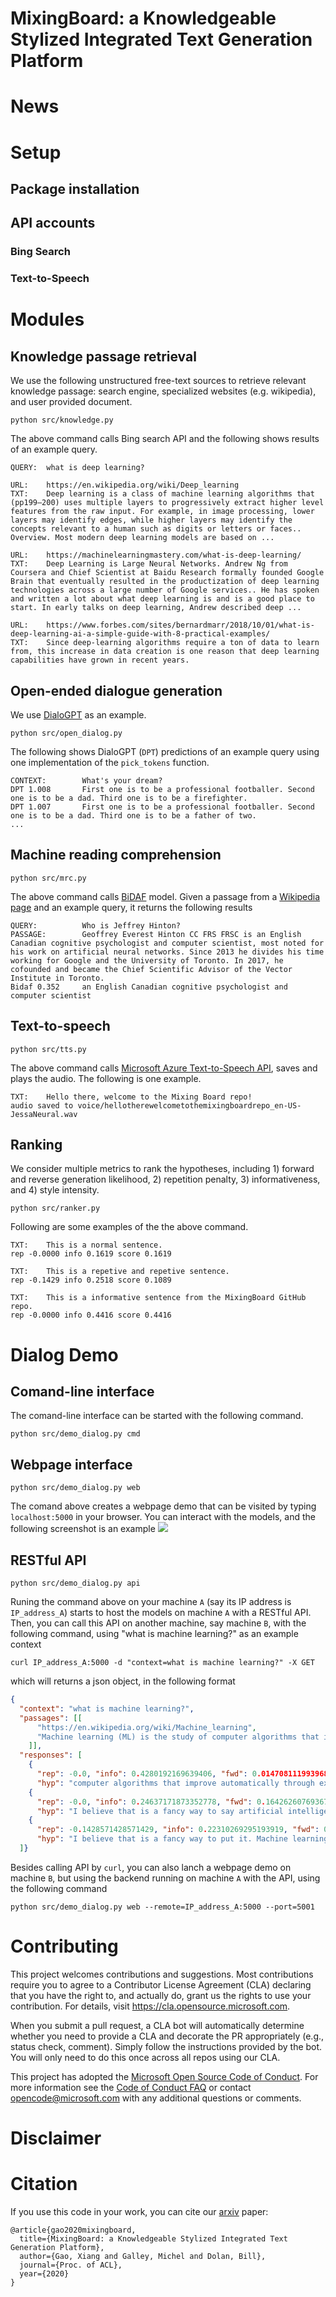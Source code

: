 # MixingBoard: a Knowledgeable Stylized Integrated Text Generation Platform

# News

# Setup

## Package installation
## API accounts
### Bing Search
### Text-to-Speech

# Modules

## Knowledge passage retrieval
We use the following unstructured free-text sources to retrieve relevant knowledge passage: search engine, specialized websites (e.g. wikipedia), and user provided document.
```
python src/knowledge.py
```
The above command calls Bing search API and the following shows results of an example query.
```
QUERY:  what is deep learning?

URL:    https://en.wikipedia.org/wiki/Deep_learning
TXT:    Deep learning is a class of machine learning algorithms that (pp199–200) uses multiple layers to progressively extract higher level features from the raw input. For example, in image processing, lower layers may identify edges, while higher layers may identify the concepts relevant to a human such as digits or letters or faces.. Overview. Most modern deep learning models are based on ...

URL:    https://machinelearningmastery.com/what-is-deep-learning/
TXT:    Deep Learning is Large Neural Networks. Andrew Ng from Coursera and Chief Scientist at Baidu Research formally founded Google Brain that eventually resulted in the productization of deep learning technologies across a large number of Google services.. He has spoken and written a lot about what deep learning is and is a good place to start. In early talks on deep learning, Andrew described deep ...

URL:    https://www.forbes.com/sites/bernardmarr/2018/10/01/what-is-deep-learning-ai-a-simple-guide-with-8-practical-examples/
TXT:    Since deep-learning algorithms require a ton of data to learn from, this increase in data creation is one reason that deep learning capabilities have grown in recent years.
```

## Open-ended dialogue generation
We use [DialoGPT](https://github.com/microsoft/DialoGPT) as an example.
```
python src/open_dialog.py
```
The following shows DialoGPT (`DPT`) predictions of an example query using one implementation of the `pick_tokens` function.
```
CONTEXT:        What's your dream?
DPT 1.008       First one is to be a professional footballer. Second one is to be a dad. Third one is to be a firefighter.
DPT 1.007       First one is to be a professional footballer. Second one is to be a dad. Third one is to be a father of two.
...
```

## Machine reading comprehension
```
python src/mrc.py
```
The above command calls [BiDAF](https://allenai.github.io/bi-att-flow/) model. Given a passage from a [Wikipedia page](https://en.wikipedia.org/wiki/Geoffrey_Hinton) and an example query, it returns the following results
```
QUERY:          Who is Jeffrey Hinton?
PASSAGE:        Geoffrey Everest Hinton CC FRS FRSC is an English Canadian cognitive psychologist and computer scientist, most noted for his work on artificial neural networks. Since 2013 he divides his time working for Google and the University of Toronto. In 2017, he cofounded and became the Chief Scientific Advisor of the Vector Institute in Toronto.
Bidaf 0.352     an English Canadian cognitive psychologist and computer scientist
```

## Text-to-speech
```
python src/tts.py
```
The above command calls [Microsoft Azure Text-to-Speech API](https://azure.microsoft.com/en-us/services/cognitive-services/text-to-speech/), saves and plays the audio. The following is one example.
```
TXT:    Hello there, welcome to the Mixing Board repo!
audio saved to voice/hellotherewelcometothemixingboardrepo_en-US-JessaNeural.wav
```

## Ranking
We consider multiple metrics to rank the hypotheses, including 1) forward and reverse generation likelihood, 2) repetition penalty, 3) informativeness, and 4) style intensity. 
```
python src/ranker.py
```
Following are some examples of the the above command.
```
TXT:    This is a normal sentence.
rep -0.0000 info 0.1619 score 0.1619

TXT:    This is a repetive and repetive sentence.
rep -0.1429 info 0.2518 score 0.1089

TXT:    This is a informative sentence from the MixingBoard GitHub repo.
rep -0.0000 info 0.4416 score 0.4416
```

# Dialog Demo

## Comand-line interface
The comand-line interface can be started with the following command.
```
python src/demo_dialog.py cmd
```
## Webpage interface
```
python src/demo_dialog.py web
```
The comand above creates a webpage demo that can be visited by typing `localhost:5000` in your browser. You can interact with the models, and the following screenshot is an example
![](https://github.com/microsoft/MixingBoard/blob/master/fig/dialog_web_demo.PNG)

## RESTful API
```
python src/demo_dialog.py api
```
Runing the command above on your machine `A` (say its IP address is `IP_address_A`) starts to host the models on machine `A` with a RESTful API. Then, you can call this API on another machine, say machine `B`, with the following command, using "what is machine learning?" as an example context
```
curl IP_address_A:5000 -d "context=what is machine learning?" -X GET
```
which will returns a json object, in the following format
```json
{
  "context": "what is machine learning?", 
  "passages": [[
      "https://en.wikipedia.org/wiki/Machine_learning", 
      "Machine learning (ML) is the study of computer algorithms that improve automatically through experience. It is seen as a subset of artificial intelligence.Machine learning algorithms build a mathematical model based on sample data, known as \"training data\", in order to make predictions or decisions without being explicitly programmed to do so. Machine learning algorithms are used in a wide ..."
    ]], 
  "responses": [
    {
      "rep": -0.0, "info": 0.4280192169639406, "fwd": 0.014708111993968487, "rvs": 0.10698941218944846, "score": 0.5497167508995263, "way": "Bidaf", 
      "hyp": "computer algorithms that improve automatically through experience"}, 
    {
      "rep": -0.0, "info": 0.24637171873352778, "fwd": 0.16426260769367218, "rvs": 0.05065313921885011, "score": 0.46128747495542344, "way": "DPT", 
      "hyp": "I believe that is a fancy way to say artificial intelligence."}, 
    {
      "rep": -0.1428571428571429, "info": 0.22310269295193919, "fwd": 0.1599835902452469, "rvs": 0.21712445686414383, "score": 0.4573535985050974, "way": "DPT", 
      "hyp": "I believe that is a fancy way to put it. Machine learning is a set of algorithms and algorithms are machines."}, 
  ]}
```
Besides calling API by `curl`, you can also lanch a webpage demo on machine `B`, but using the backend running on machine `A` with the API, using the following command
```
python src/demo_dialog.py web --remote=IP_address_A:5000 --port=5001
```

# Contributing

This project welcomes contributions and suggestions.  Most contributions require you to agree to a
Contributor License Agreement (CLA) declaring that you have the right to, and actually do, grant us
the rights to use your contribution. For details, visit https://cla.opensource.microsoft.com.

When you submit a pull request, a CLA bot will automatically determine whether you need to provide
a CLA and decorate the PR appropriately (e.g., status check, comment). Simply follow the instructions
provided by the bot. You will only need to do this once across all repos using our CLA.

This project has adopted the [Microsoft Open Source Code of Conduct](https://opensource.microsoft.com/codeofconduct/).
For more information see the [Code of Conduct FAQ](https://opensource.microsoft.com/codeofconduct/faq/) or
contact [opencode@microsoft.com](mailto:opencode@microsoft.com) with any additional questions or comments.

# Disclaimer

# Citation

If you use this code in your work, you can cite our [arxiv](https://arxiv.org/abs/2005.08365) paper:

```
@article{gao2020mixingboard,
  title={MixingBoard: a Knowledgeable Stylized Integrated Text Generation Platform},
  author={Gao, Xiang and Galley, Michel and Dolan, Bill},
  journal={Proc. of ACL},
  year={2020}
}
```